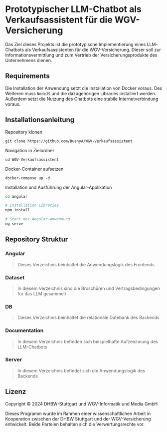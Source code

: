 # Prototypischer LLM-Chatbot als Verkaufsassistent für die WGV-Versicherung
Das Ziel dieses Projekts ist die prototypische Implementierung eines LLM-Chatbots als Verkaufsassistenten für die WGV-Versicherung. Dieser soll zur Informationsvermittlung und zum Vertrieb der Versicherungsprodukte des Unternehmens dienen.

## Requirements
Die Installation der Anwendung setzt die Installation von Docker voraus. Des Weiteren muss `NodeJS` und die dazugehörigen Libraries installiert werden. Außerdem setzt die Nutzung des Chatbots eine stabile Internetverbindung voraus.

## Installationsanleitung
Repository klonen
~~~
git clone https://github.com/BuenyA/WGV-Verkaufsassistent
~~~
Navigation in Zielordner
~~~
cd WGV-Verkaufsassistent
~~~
Docker-Container aufsetzen
~~~
docker-compose up -d
~~~
Installation und Ausführung der Angular-Applikation
~~~zsh
cd angular

# Installation Libraries
npm install

# Start der Angular-Anwendung
ng serve
~~~

## Repository Struktur
### Angular
> Dieses Verzeichnis beinhaltet die Anwendungslogik des Frontends

### Dataset
> In diesem Verzeichnis sind die Broschüren und Vertragsbedingungen für das LLM gesammelt

### DB
> Dieses Verzeichnis beinhaltet die relationale Datebank des Backends

### Documentation
> In diesem Verzeichnis befinden sich beispielhafte Aufzeichnung des LLM-Chatbots

### Server
> In diesem Verzeichnis befindet sich die Anwendungslogik des Backends

## Lizenz
Copyright © 2024 DHBW-Stuttgart und WGV-Informatik und Media GmbH

Dieses Programm wurde im Rahmen einer wissenschaftlichen Arbeit in Kooperation zwischen der DHBW Stuttgart und der WGV-Versicherung entwickelt. Beide Parteien behalten sich die Verwertungsrechte vor.
